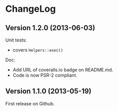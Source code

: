 ChangeLog
=========

## Version 1.2.0 (2013-06-03)

Unit tests:

  - covers `Helpers::exec()`

Doc:

  - Add URL of coveralls.io badge on README.md.
  - Code is now PSR-2 compliant.
  
## Version 1.1.0 (2013-05-19)

First release on Github.
